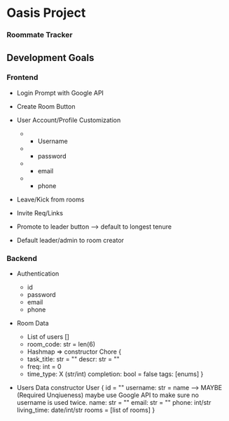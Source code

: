 # Oasis Project
### Roommate Tracker

## Development Goals

### Frontend

- Login Prompt with Google API
- Create Room Button 
- User Account/Profile Customization
	- * Username
	- * password
	- * email
	- * phone

- Leave/Kick from rooms
- Invite Req/Links
- Promote to leader button --> default to longest tenure 
- Default leader/admin to room creator

### Backend
- Authentication
	- id
	- password
	- email
	- phone


- Room Data
	- List of users []
	- room_code: str = len(6)
	- Hashmap => 
	constructor Chore {
	* task_title: str = ""
	descr: str = ""
	* freq: int = 0
	* time_type: X (str/int)
	completion: bool = false
	tags: [enums]
	}

- Users Data
	constructor User {
	id = ""
	username: str = name --> MAYBE (Required Unqiueness) maybe use Google API to make sure no username is used twice. 
	name: str = ""
	email: str = ""
	phone: int/str
	living_time: date/int/str
	rooms = [list of rooms]
	}



